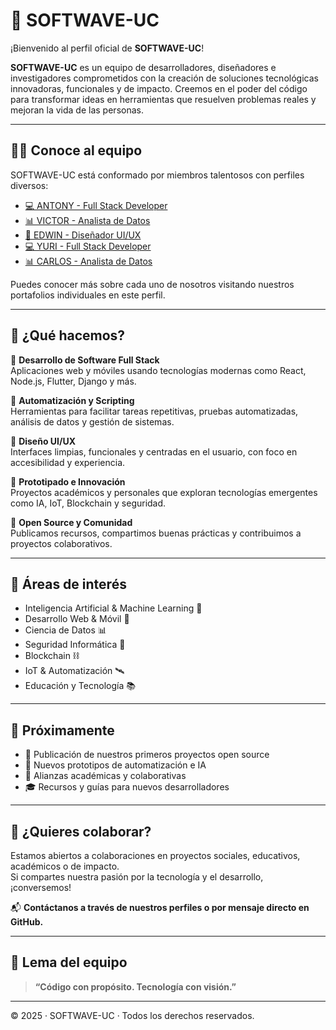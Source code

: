 
# 🌊 SOFTWAVE-UC

¡Bienvenido al perfil oficial de **SOFTWAVE-UC**!

**SOFTWAVE-UC** es un equipo de desarrolladores, diseñadores e investigadores comprometidos con la creación de soluciones tecnológicas innovadoras, funcionales y de impacto. Creemos en el poder del código para transformar ideas en herramientas que resuelven problemas reales y mejoran la vida de las personas.

---

## 🧑‍💻 Conoce al equipo

SOFTWAVE-UC está conformado por miembros talentosos con perfiles diversos:

- [💻 ANTONY - Full Stack Developer](https://github.com/AntonyGZ)
- [📊 VICTOR - Analista de Datos](https://AngelesNet.github.io/) 
- [🎨 EDWIN - Diseñador UI/UX](https://github.com/Cristhiandq)  
- [💻 YURI - Full Stack Developer](https://yurimolleapaza.github.io/)  
- [📊 CARLOS - Analista de Datos](https://carlos.github.io/)

Puedes conocer más sobre cada uno de nosotros visitando nuestros portafolios individuales en este perfil.

---

## 🚀 ¿Qué hacemos?

🔹 **Desarrollo de Software Full Stack**  
Aplicaciones web y móviles usando tecnologías modernas como React, Node.js, Flutter, Django y más.

🔹 **Automatización y Scripting**  
Herramientas para facilitar tareas repetitivas, pruebas automatizadas, análisis de datos y gestión de sistemas.

🔹 **Diseño UI/UX**  
Interfaces limpias, funcionales y centradas en el usuario, con foco en accesibilidad y experiencia.

🔹 **Prototipado e Innovación**  
Proyectos académicos y personales que exploran tecnologías emergentes como IA, IoT, Blockchain y seguridad.

🔹 **Open Source y Comunidad**  
Publicamos recursos, compartimos buenas prácticas y contribuimos a proyectos colaborativos.

---

## 🧠 Áreas de interés

- Inteligencia Artificial & Machine Learning 🤖  
- Desarrollo Web & Móvil 📱  
- Ciencia de Datos 📊  
- Seguridad Informática 🔐  
- Blockchain ⛓️  
- IoT & Automatización 🛰️  
- Educación y Tecnología 📚  

---

## 📌 Próximamente

- 🚧 Publicación de nuestros primeros proyectos open source  
- 🧪 Nuevos prototipos de automatización e IA  
- 🤝 Alianzas académicas y colaborativas  
- 🎓 Recursos y guías para nuevos desarrolladores

---

## 🤝 ¿Quieres colaborar?

Estamos abiertos a colaboraciones en proyectos sociales, educativos, académicos o de impacto.  
Si compartes nuestra pasión por la tecnología y el desarrollo, ¡conversemos!

📬 **Contáctanos a través de nuestros perfiles o por mensaje directo en GitHub.**

---

## 🧭 Lema del equipo

> **“Código con propósito. Tecnología con visión.”**

---

© 2025 · SOFTWAVE-UC · Todos los derechos reservados.
